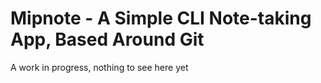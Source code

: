# Mipnote - A Simple CLI Note-taking App, Based Around Git

A work in progress, nothing to see here yet
